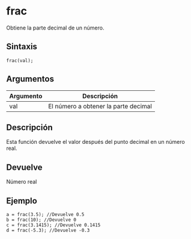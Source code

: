 # frac

Obtiene la parte decimal de un número.

## Sintaxis

  
```gml  
frac(val);  
```  

## Argumentos

Argumento|Descripción|  
---|---|  
val|El número a obtener la parte decimal|  

## Descripción

Esta función devuelve el valor después del punto decimal en un número real.

## Devuelve

Número real

## Ejemplo

  
```gml  
a = frac(3.5); //Devuelve 0.5  
b = frac(10); //Devuelve 0  
c = frac(3.1415); //Devuelve 0.1415  
d = frac(-5.3); //Devuelve -0.3  
```